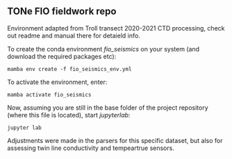 TONe FIO fieldwork repo
-------------------------------------------
Environment adapted from Troll transect 2020-2021 CTD processing, check out readme and manual there for detaield info.

To create the conda environment *fio_seismics* on your system (and download the required packages etc): 

 `mamba env create -f fio_seismics_env.yml` 

To activate the environment, enter:

`mamba activate fio_seismics`

Now, assuming you are still in the base folder of the project repository (where this file is located),  start *jupyterlab*:

`jupyter lab`

Adjustments were made in the parsers for this specific dataset, but also for assessing twin line conductivity and tempeartrue sensors.